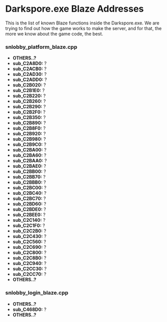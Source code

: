 # Darkspore.exe Blaze Addresses
This is the list of known Blaze functions inside the Darkspore.exe. We are trying to find out how the game works to make the server, and for that, the more we know about the game code, the best.

### snlobby_platform_blaze.cpp
- **OTHERS..?**
- **sub_C2A8D0:** ?
- **sub_C2ACB0:** ?
- **sub_C2AD30:** ?
- **sub_C2ADD0:** ?
- **sub_C2B020:** ?
- **sub_C2B1E0:** ?
- **sub_C2B220:** ?
- **sub_C2B260:** ?
- **sub_C2B290:** ?
- **sub_C2B2F0:** ?
- **sub_C2B350:** ?
- **sub_C2B890:** ?
- **sub_C2B8F0:** ?
- **sub_C2B920:** ?
- **sub_C2B980:** ?
- **sub_C2B9C0:** ?
- **sub_C2BA00:** ?
- **sub_C2BA60:** ?
- **sub_C2BAA0:** ?
- **sub_C2BAE0:** ?
- **sub_C2BB00:** ?
- **sub_C2BB70:** ?
- **sub_C2BBB0:** ?
- **sub_C2BC00:** ?
- **sub_C2BC40:** ?
- **sub_C2BC70:** ?
- **sub_C2BD60:** ?
- **sub_C2BDE0:** ?
- **sub_C2BEE0:** ?
- **sub_C2C140:** ?
- **sub_C2C1F0:** ?
- **sub_C2C2B0:** ?
- **sub_C2C430:** ?
- **sub_C2C560:** ?
- **sub_C2C690:** ?
- **sub_C2C800:** ?
- **sub_C2C8B0:** ?
- **sub_C2C940:** ?
- **sub_C2CC30:** ?
- **sub_C2CC70:** ?
- **OTHERS..?**

### snlobby_login_blaze.cpp
- **OTHERS..?**
- **sub_C468D0:** ?
- **OTHERS..?**
